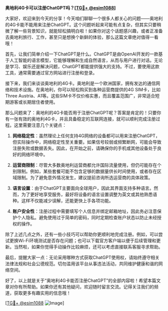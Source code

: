 **奥地利4G卡可以注册ChatGPT吗？[[TG💪+ @esim1088](https://t.me/s/esim1088)]**

大家好，欢迎来到今天的分享！今天咱们聊聊一个很多人都关心的问题——奥地利的4G卡能不能用来注册ChatGPT。这个问题听起来可能有点复杂，但其实只要稍微了解一些背景知识，就能轻松搞明白啦！如果你对这个话题感兴趣，或者正准备去奥地利旅行、工作，甚至只是想换个新鲜的体验，那么这篇文章绝对值得一看哦！

首先，让我们简单介绍一下ChatGPT是什么。ChatGPT是由OpenAI开发的一款基于人工智能的语言模型，它能够理解和生成自然语言，从而与用户进行对话。无论是学习、娱乐还是解决问题，ChatGPT都能提供强大的支持。不过，要使用这款工具，通常需要通过官方网站进行注册和登录。

接下来，我们来谈谈奥地利的4G卡。奥地利是一个欧洲国家，拥有发达的通信网络和技术设施。在奥地利，你可以轻松购买到各种运营商提供的4G SIM卡，比如Three Austria、A1等。这些SIM卡不仅价格实惠，而且覆盖范围广，非常适合短期游客或长期居住者使用。

那么问题来了：奥地利的4G卡能否用于注册ChatGPT呢？答案是肯定的！只要你有一张有效的奥地利4G卡，并且具备稳定的互联网连接，就可以顺利完成注册过程。这里需要注意几个关键点：

1. **网络稳定性**：虽然理论上任何支持4G网络的设备都可以用来注册ChatGPT，但实际操作中，网络稳定性至关重要。如果信号较弱或频繁断网，可能会导致注册失败或数据丢失。因此，在开始之前，请确保你的手机或其他设备处于良好的网络环境中。

2. **运营商限制**：尽管大多数奥地利运营商都允许国际流量使用，但仍可能存在个别限制。例如，某些套餐可能不包含足够的数据量供长时间使用，或者存在区域限制。为了避免意外情况发生，建议提前咨询所选运营商的具体政策。

3. **语言设置**：由于ChatGPT主要面向全球用户，因此其界面支持多种语言。然而，为了更好地享受服务，最好将设备的语言设置调整为英文或其他熟悉语种。这样不仅能减少误解，还能更快上手各项功能。

4. **账户安全性**：注册过程中需要填写个人信息并绑定邮箱地址，因此务必注意保护个人隐私。避免使用过于简单的密码，同时定期检查账户状态以防止未经授权的操作。

除了上述几点之外，还有一些小技巧可以帮助你更顺利地完成注册。例如，可以尝试更换Wi-Fi环境测试是否存在问题；也可以下载官方客户端以便于后续管理和更新。当然啦，如果你觉得手动操作比较麻烦，还可以考虑直接联系客服寻求帮助。

最后，提醒大家一点：无论采用哪种方式获取ChatGPT使用权，请始终遵守相关法律法规和社会公德规范。切勿滥用该平台从事违法活动，共同维护健康和谐的网络空间。

好了，以上就是关于“奥地利4G卡能否注册ChatGPT”的全部内容啦！希望本篇文章对你有所帮助。如果你还有其他疑问，欢迎随时留言交流。记得关注我们的频道，获取更多有趣实用的信息哦！

[[TG💪+ @esim1088](https://t.me/s/esim1088) ![Image](https://i.postimg.cc/4NQfJmqS/Snipaste-2025-05-13-00-14-12.png)]